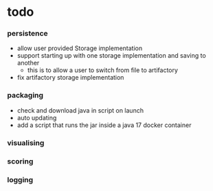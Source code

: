 # todo

### persistence
- allow user provided Storage implementation
- support starting up with one storage implementation and saving to another
  - this is to allow a user to switch from file to artifactory
- fix artifactory storage implementation

### packaging
- check and download java in script on launch
- auto updating
- add a script that runs the jar inside a java 17 docker container

### visualising

### scoring

### logging